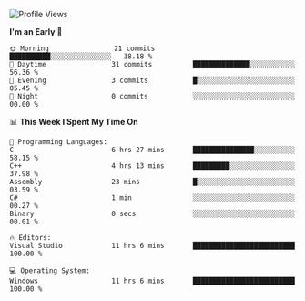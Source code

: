 <!--START_SECTION:waka-->
![Profile Views](http://img.shields.io/badge/Profile%20Views-8-blue)

**I'm an Early 🐤** 

```text
🌞 Morning                21 commits          ██████████░░░░░░░░░░░░░░░   38.18 % 
🌆 Daytime                31 commits          ██████████████░░░░░░░░░░░   56.36 % 
🌃 Evening                3 commits           █░░░░░░░░░░░░░░░░░░░░░░░░   05.45 % 
🌙 Night                  0 commits           ░░░░░░░░░░░░░░░░░░░░░░░░░   00.00 % 
```


📊 **This Week I Spent My Time On** 

```text
💬 Programming Languages: 
C                        6 hrs 27 mins       ███████████████░░░░░░░░░░   58.15 % 
C++                      4 hrs 13 mins       █████████░░░░░░░░░░░░░░░░   37.98 % 
Assembly                 23 mins             █░░░░░░░░░░░░░░░░░░░░░░░░   03.59 % 
C#                       1 min               ░░░░░░░░░░░░░░░░░░░░░░░░░   00.27 % 
Binary                   0 secs              ░░░░░░░░░░░░░░░░░░░░░░░░░   00.01 % 

🔥 Editors: 
Visual Studio            11 hrs 6 mins       █████████████████████████   100.00 % 

💻 Operating System: 
Windows                  11 hrs 6 mins       █████████████████████████   100.00 % 
```


<!--END_SECTION:waka-->
